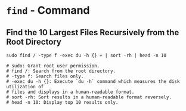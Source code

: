 # `find` - Command

## Find the 10 Largest Files Recursively from the Root Directory

```shell
sudo find / -type f -exec du -h {} + | sort -rh | head -n 10

# sudo: Grant root user permission.
# find /: Search from the root directory.
# -type f: Search files only.
# -exec du -h {}: Execute `du -h` command which measures the disk utilization of
# files and displays in a human-readable format.
# sort -rh: Sort results in a human-readable format reversely.
# head -n 10: Display top 10 results only.
```
